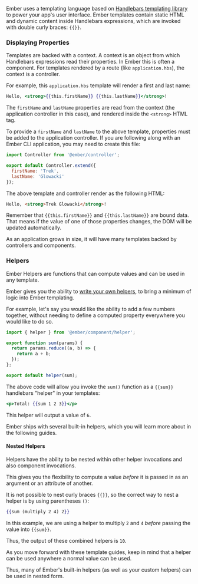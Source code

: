 Ember uses a templating language based on [Handlebars templating library](http://www.handlebarsjs.com) to power your app's user interface.
Ember templates contain static HTML and dynamic content inside Handlebars expressions, which are invoked with double curly braces: `{{}}`.


### Displaying Properties

Templates are backed with a context. A context is an object from which
Handlebars expressions read their properties. In Ember this is often a component. For templates rendered by a route (like `application.hbs`), the context is a controller.

For example, this `application.hbs` template will render a first and last name:

```handlebars {data-filename=app/templates/application.hbs}
Hello, <strong>{{this.firstName}} {{this.lastName}}</strong>!
```

The `firstName` and `lastName` properties are read from the
context (the application controller in this case), and rendered inside the
`<strong>` HTML tag.

To provide a `firstName` and `lastName` to the above template, properties
must be added to the application controller. If you are following along with
an Ember CLI application, you may need to create this file:

```javascript {data-filename=app/controllers/application.js}
import Controller from '@ember/controller';

export default Controller.extend({
  firstName: 'Trek',
  lastName: 'Glowacki'
});
```

The above template and controller render as the following HTML:

```html
Hello, <strong>Trek Glowacki</strong>!
```

Remember that `{{this.firstName}}` and `{{this.lastName}}` are bound data. That means
if the value of one of those properties changes, the DOM will be updated
automatically.

As an application grows in size, it will have many templates backed by
controllers and components.

### Helpers

Ember Helpers are functions that can compute values and can be used in any template.

Ember gives you the ability to [write your own helpers](../writing-helpers/), to bring a minimum of logic into Ember templating.

For example, let's say you would like the ability to add a few numbers together, without needing to define a computed property everywhere you would like to do so.

```javascript {data-filename=app/helpers/sum.js}
import { helper } from '@ember/component/helper';

export function sum(params) {
  return params.reduce((a, b) => {
    return a + b;
  });
};

export default helper(sum);
```

The above code will allow you invoke the `sum()` function as a `{{sum}}` handlebars "helper" in your templates:

```handlebars {data-filename=app/templates/application.hbs}
<p>Total: {{sum 1 2 3}}</p>
```

This helper will output a value of `6`.

Ember ships with several built-in helpers, which you will learn more about in the following guides.

#### Nested Helpers

Helpers have the ability to be nested within other helper invocations and also component invocations.

This gives you the flexibility to compute a value _before_ it is passed in as an argument or an attribute of another.

It is not possible to nest curly braces `{{}}`, so the correct way to nest a helper is by using parentheses `()`:

```handlebars {data-filename=app/templates/application.hbs}
{{sum (multiply 2 4) 2}}
```

In this example, we are using a helper to multiply `2` and `4` _before_ passing the value into `{{sum}}`.

Thus, the output of these combined helpers is `10`.

As you move forward with these template guides, keep in mind that a helper can be used anywhere a normal value can be used.

Thus, many of Ember's built-in helpers (as well as your custom helpers) can be used in nested form.
